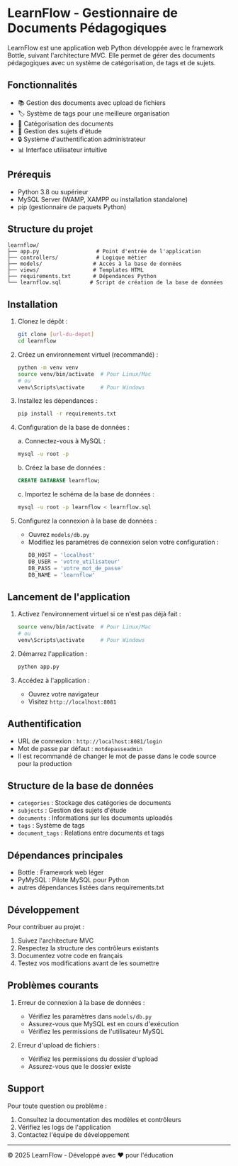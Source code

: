 # LearnFlow - Gestionnaire de Documents Pédagogiques

LearnFlow est une application web Python développée avec le framework Bottle, suivant l'architecture MVC. Elle permet de gérer des documents pédagogiques avec un système de catégorisation, de tags et de sujets.

## Fonctionnalités

- 📚 Gestion des documents avec upload de fichiers
- 🏷️ Système de tags pour une meilleure organisation
- 📁 Catégorisation des documents
- 📌 Gestion des sujets d'étude
- 🔒 Système d'authentification administrateur
- 📊 Interface utilisateur intuitive

## Prérequis

- Python 3.8 ou supérieur
- MySQL Server (WAMP, XAMPP ou installation standalone)
- pip (gestionnaire de paquets Python)

## Structure du projet

```
learnflow/
├── app.py                  # Point d'entrée de l'application
├── controllers/            # Logique métier
├── models/                # Accès à la base de données
├── views/                 # Templates HTML
├── requirements.txt       # Dépendances Python
└── learnflow.sql         # Script de création de la base de données
```

## Installation

1. Clonez le dépôt :
   ```bash
   git clone [url-du-depot]
   cd learnflow
   ```

2. Créez un environnement virtuel (recommandé) :
   ```bash
   python -m venv venv
   source venv/bin/activate  # Pour Linux/Mac
   # ou
   venv\Scripts\activate     # Pour Windows
   ```

3. Installez les dépendances :
   ```bash
   pip install -r requirements.txt
   ```

4. Configuration de la base de données :

   a. Connectez-vous à MySQL :
   ```bash
   mysql -u root -p
   ```
   
   b. Créez la base de données :
   ```sql
   CREATE DATABASE learnflow;
   ```
   
   c. Importez le schéma de la base de données :
   ```bash
   mysql -u root -p learnflow < learnflow.sql
   ```

5. Configurez la connexion à la base de données :
   - Ouvrez `models/db.py`
   - Modifiez les paramètres de connexion selon votre configuration :
     ```python
     DB_HOST = 'localhost'
     DB_USER = 'votre_utilisateur'
     DB_PASS = 'votre_mot_de_passe'
     DB_NAME = 'learnflow'
     ```

## Lancement de l'application

1. Activez l'environnement virtuel si ce n'est pas déjà fait :
   ```bash
   source venv/bin/activate  # Pour Linux/Mac
   # ou
   venv\Scripts\activate     # Pour Windows
   ```

2. Démarrez l'application :
   ```bash
   python app.py
   ```

3. Accédez à l'application :
   - Ouvrez votre navigateur
   - Visitez `http://localhost:8081`

## Authentification

- URL de connexion : `http://localhost:8081/login`
- Mot de passe par défaut : `motdepasseadmin`
- Il est recommandé de changer le mot de passe dans le code source pour la production

## Structure de la base de données

- `categories` : Stockage des catégories de documents
- `subjects` : Gestion des sujets d'étude
- `documents` : Informations sur les documents uploadés
- `tags` : Système de tags
- `document_tags` : Relations entre documents et tags

## Dépendances principales

- Bottle : Framework web léger
- PyMySQL : Pilote MySQL pour Python
- autres dépendances listées dans requirements.txt

## Développement

Pour contribuer au projet :
1. Suivez l'architecture MVC
2. Respectez la structure des contrôleurs existants
3. Documentez votre code en français
4. Testez vos modifications avant de les soumettre

## Problèmes courants

1. Erreur de connexion à la base de données :
   - Vérifiez les paramètres dans `models/db.py`
   - Assurez-vous que MySQL est en cours d'exécution
   - Vérifiez les permissions de l'utilisateur MySQL

2. Erreur d'upload de fichiers :
   - Vérifiez les permissions du dossier d'upload
   - Assurez-vous que le dossier existe

## Support

Pour toute question ou problème :
1. Consultez la documentation des modèles et contrôleurs
2. Vérifiez les logs de l'application
3. Contactez l'équipe de développement

---

© 2025 LearnFlow - Développé avec ❤️ pour l'éducation
